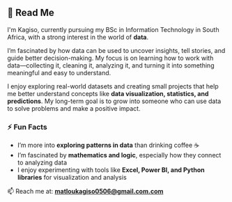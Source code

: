 ## 🔹 Read Me

I'm Kagiso, currently pursuing my BSc in Information Technology in South Africa, with a strong interest in the world of **data**.

I’m fascinated by how data can be used to uncover insights, tell stories, and guide better decision-making. My focus is on learning how to work with data—collecting it, cleaning it, analyzing it, and turning it into something meaningful and easy to understand.

I enjoy exploring real-world datasets and creating small projects that help me better understand concepts like **data visualization, statistics, and predictions**. My long-term goal is to grow into someone who can use data to solve problems and make a positive impact.

### ⚡ Fun Facts

* I’m more into **exploring patterns in data** than drinking coffee ☕
* I’m fascinated by **mathematics and logic**, especially how they connect to analyzing data
* I enjoy experimenting with tools like **Excel, Power BI, and Python libraries** for visualization and analysis

📫 Reach me at: **[matloukagiso0506@gmail.com.com](mailto:techg@gmail.com)**
